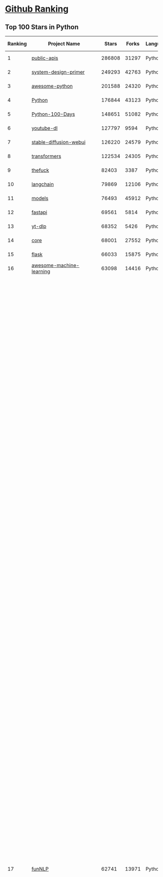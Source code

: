 [Github Ranking](../README.md)
==========

## Top 100 Stars in Python

| Ranking | Project Name | Stars | Forks | Language | Open Issues | Description | Last Commit |
| ------- | ------------ | ----- | ----- | -------- | ----------- | ----------- | ----------- |
| 1 | [public-apis](https://github.com/public-apis/public-apis) | 286808 | 31297 | Python | 2 | A collective list of free APIs | 2024-03-20T20:17:29Z |
| 2 | [system-design-primer](https://github.com/donnemartin/system-design-primer) | 249293 | 42763 | Python | 197 | Learn how to design large-scale systems. Prep for the system design interview.  Includes Anki flashcards. | 2024-03-12T03:11:27Z |
| 3 | [awesome-python](https://github.com/vinta/awesome-python) | 201588 | 24320 | Python | 0 | An opinionated list of awesome Python frameworks, libraries, software and resources. | 2024-03-17T13:51:27Z |
| 4 | [Python](https://github.com/TheAlgorithms/Python) | 176844 | 43123 | Python | 31 | All Algorithms implemented in Python | 2024-03-20T15:06:01Z |
| 5 | [Python-100-Days](https://github.com/jackfrued/Python-100-Days) | 148651 | 51082 | Python | 522 | Python - 100天从新手到大师 | 2024-02-26T19:50:59Z |
| 6 | [youtube-dl](https://github.com/ytdl-org/youtube-dl) | 127797 | 9594 | Python | 3753 | Command-line program to download videos from YouTube.com and other video sites | 2024-03-17T06:58:57Z |
| 7 | [stable-diffusion-webui](https://github.com/AUTOMATIC1111/stable-diffusion-webui) | 126220 | 24579 | Python | 1957 | Stable Diffusion web UI | 2024-03-21T04:22:31Z |
| 8 | [transformers](https://github.com/huggingface/transformers) | 122534 | 24305 | Python | 791 | 🤗 Transformers: State-of-the-art Machine Learning for Pytorch, TensorFlow, and JAX. | 2024-03-21T09:41:42Z |
| 9 | [thefuck](https://github.com/nvbn/thefuck) | 82403 | 3387 | Python | 243 | Magnificent app which corrects your previous console command. | 2024-02-28T12:15:14Z |
| 10 | [langchain](https://github.com/langchain-ai/langchain) | 79869 | 12106 | Python | 1153 | 🦜🔗 Build context-aware reasoning applications | 2024-03-21T09:57:51Z |
| 11 | [models](https://github.com/tensorflow/models) | 76493 | 45912 | Python | 1045 | Models and examples built with TensorFlow | 2024-03-19T00:33:58Z |
| 12 | [fastapi](https://github.com/tiangolo/fastapi) | 69561 | 5814 | Python | 41 | FastAPI framework, high performance, easy to learn, fast to code, ready for production | 2024-03-21T02:12:15Z |
| 13 | [yt-dlp](https://github.com/yt-dlp/yt-dlp) | 68352 | 5426 | Python | 1223 | A feature-rich command-line audio/video downloader | 2024-03-21T09:17:06Z |
| 14 | [core](https://github.com/home-assistant/core) | 68001 | 27552 | Python | 2547 | :house_with_garden: Open source home automation that puts local control and privacy first. | 2024-03-21T09:57:35Z |
| 15 | [flask](https://github.com/pallets/flask) | 66033 | 15875 | Python | 3 | The Python micro framework for building web applications. | 2024-03-08T10:38:37Z |
| 16 | [awesome-machine-learning](https://github.com/josephmisiti/awesome-machine-learning) | 63098 | 14416 | Python | 0 | A curated list of awesome Machine Learning frameworks, libraries and software. | 2024-03-09T02:55:04Z |
| 17 | [funNLP](https://github.com/fighting41love/funNLP) | 62741 | 13971 | Python | 25 | 中英文敏感词、语言检测、中外手机/电话归属地/运营商查询、名字推断性别、手机号抽取、身份证抽取、邮箱抽取、中日文人名库、中文缩写库、拆字词典、词汇情感值、停用词、反动词表、暴恐词表、繁简体转换、英文模拟中文发音、汪峰歌词生成器、职业名称词库、同义词库、反义词库、否定词库、汽车品牌词库、汽车零件词库、连续英文切割、各种中文词向量、公司名字大全、古诗词库、IT词库、财经词库、成语词库、地名词库、历史名人词库、诗词词库、医学词库、饮食词库、法律词库、汽车词库、动物词库、中文聊天语料、中文谣言数据、百度中文问答数据集、句子相似度匹配算法集合、bert资源、文本生成&摘要相关工具、cocoNLP信息抽取工具、国内电话号码正则匹配、清华大学XLORE:中英文跨语言百科知识图谱、清华大学人工智能技术系列报告、自然语言生成、NLU太难了系列、自动对联数据及机器人、用户名黑名单列表、罪名法务名词及分类模型、微信公众号语料、cs224n深度学习自然语言处理课程、中文手写汉字识别、中文自然语言处理 语料/数据集、变量命名神器、分词语料库+代码、任务型对话英文数据集、ASR 语音数据集 + 基于深度学习的中文语音识别系统、笑声检测器、Microsoft多语言数字/单位/如日期时间识别包、中华新华字典数据库及api(包括常用歇后语、成语、词语和汉字)、文档图谱自动生成、SpaCy 中文模型、Common Voice语音识别数据集新版、神经网络关系抽取、基于bert的命名实体识别、关键词(Keyphrase)抽取包pke、基于医疗领域知识图谱的问答系统、基于依存句法与语义角色标注的事件三元组抽取、依存句法分析4万句高质量标注数据、cnocr：用来做中文OCR的Python3包、中文人物关系知识图谱项目、中文nlp竞赛项目及代码汇总、中文字符数据、speech-aligner: 从“人声语音”及其“语言文本”产生音素级别时间对齐标注的工具、AmpliGraph: 知识图谱表示学习(Python)库：知识图谱概念链接预测、Scattertext 文本可视化(python)、语言/知识表示工具：BERT & ERNIE、中文对比英文自然语言处理NLP的区别综述、Synonyms中文近义词工具包、HarvestText领域自适应文本挖掘工具（新词发现-情感分析-实体链接等）、word2word：(Python)方便易用的多语言词-词对集：62种语言/3,564个多语言对、语音识别语料生成工具：从具有音频/字幕的在线视频创建自动语音识别(ASR)语料库、构建医疗实体识别的模型（包含词典和语料标注）、单文档非监督的关键词抽取、Kashgari中使用gpt-2语言模型、开源的金融投资数据提取工具、文本自动摘要库TextTeaser: 仅支持英文、人民日报语料处理工具集、一些关于自然语言的基本模型、基于14W歌曲知识库的问答尝试--功能包括歌词接龙and已知歌词找歌曲以及歌曲歌手歌词三角关系的问答、基于Siamese bilstm模型的相似句子判定模型并提供训练数据集和测试数据集、用Transformer编解码模型实现的根据Hacker News文章标题自动生成评论、用BERT进行序列标记和文本分类的模板代码、LitBank：NLP数据集——支持自然语言处理和计算人文学科任务的100部带标记英文小说语料、百度开源的基准信息抽取系统、虚假新闻数据集、Facebook: LAMA语言模型分析，提供Transformer-XL/BERT/ELMo/GPT预训练语言模型的统一访问接口、CommonsenseQA：面向常识的英文QA挑战、中文知识图谱资料、数据及工具、各大公司内部里大牛分享的技术文档 PDF 或者 PPT、自然语言生成SQL语句（英文）、中文NLP数据增强（EDA）工具、英文NLP数据增强工具 、基于医药知识图谱的智能问答系统、京东商品知识图谱、基于mongodb存储的军事领域知识图谱问答项目、基于远监督的中文关系抽取、语音情感分析、中文ULMFiT-情感分析-文本分类-语料及模型、一个拍照做题程序、世界各国大规模人名库、一个利用有趣中文语料库 qingyun 训练出来的中文聊天机器人、中文聊天机器人seqGAN、省市区镇行政区划数据带拼音标注、教育行业新闻语料库包含自动文摘功能、开放了对话机器人-知识图谱-语义理解-自然语言处理工具及数据、中文知识图谱：基于百度百科中文页面-抽取三元组信息-构建中文知识图谱、masr: 中文语音识别-提供预训练模型-高识别率、Python音频数据增广库、中文全词覆盖BERT及两份阅读理解数据、ConvLab：开源多域端到端对话系统平台、中文自然语言处理数据集、基于最新版本rasa搭建的对话系统、基于TensorFlow和BERT的管道式实体及关系抽取、一个小型的证券知识图谱/知识库、复盘所有NLP比赛的TOP方案、OpenCLaP：多领域开源中文预训练语言模型仓库、UER：基于不同语料+编码器+目标任务的中文预训练模型仓库、中文自然语言处理向量合集、基于金融-司法领域(兼有闲聊性质)的聊天机器人、g2pC：基于上下文的汉语读音自动标记模块、Zincbase 知识图谱构建工具包、诗歌质量评价/细粒度情感诗歌语料库、快速转化「中文数字」和「阿拉伯数字」、百度知道问答语料库、基于知识图谱的问答系统、jieba_fast 加速版的jieba、正则表达式教程、中文阅读理解数据集、基于BERT等最新语言模型的抽取式摘要提取、Python利用深度学习进行文本摘要的综合指南、知识图谱深度学习相关资料整理、维基大规模平行文本语料、StanfordNLP 0.2.0：纯Python版自然语言处理包、NeuralNLP-NeuralClassifier：腾讯开源深度学习文本分类工具、端到端的封闭域对话系统、中文命名实体识别：NeuroNER vs. BertNER、新闻事件线索抽取、2019年百度的三元组抽取比赛：“科学空间队”源码、基于依存句法的开放域文本知识三元组抽取和知识库构建、中文的GPT2训练代码、ML-NLP - 机器学习(Machine Learning)NLP面试中常考到的知识点和代码实现、nlp4han:中文自然语言处理工具集(断句/分词/词性标注/组块/句法分析/语义分析/NER/N元语法/HMM/代词消解/情感分析/拼写检查、XLM：Facebook的跨语言预训练语言模型、用基于BERT的微调和特征提取方法来进行知识图谱百度百科人物词条属性抽取、中文自然语言处理相关的开放任务-数据集-当前最佳结果、CoupletAI - 基于CNN+Bi-LSTM+Attention 的自动对对联系统、抽象知识图谱、MiningZhiDaoQACorpus - 580万百度知道问答数据挖掘项目、brat rapid annotation tool: 序列标注工具、大规模中文知识图谱数据：1.4亿实体、数据增强在机器翻译及其他nlp任务中的应用及效果、allennlp阅读理解:支持多种数据和模型、PDF表格数据提取工具 、 Graphbrain：AI开源软件库和科研工具，目的是促进自动意义提取和文本理解以及知识的探索和推断、简历自动筛选系统、基于命名实体识别的简历自动摘要、中文语言理解测评基准，包括代表性的数据集&基准模型&语料库&排行榜、树洞 OCR 文字识别 、从包含表格的扫描图片中识别表格和文字、语声迁移、Python口语自然语言处理工具集(英文)、 similarity：相似度计算工具包，java编写、海量中文预训练ALBERT模型 、Transformers 2.0 、基于大规模音频数据集Audioset的音频增强 、Poplar：网页版自然语言标注工具、图片文字去除，可用于漫画翻译 、186种语言的数字叫法库、Amazon发布基于知识的人-人开放领域对话数据集 、中文文本纠错模块代码、繁简体转换 、 Python实现的多种文本可读性评价指标、类似于人名/地名/组织机构名的命名体识别数据集 、东南大学《知识图谱》研究生课程(资料)、. 英文拼写检查库 、 wwsearch是企业微信后台自研的全文检索引擎、CHAMELEON：深度学习新闻推荐系统元架构 、 8篇论文梳理BERT相关模型进展与反思、DocSearch：免费文档搜索引擎、 LIDA：轻量交互式对话标注工具 、aili - the fastest in-memory index in the East 东半球最快并发索引 、知识图谱车音工作项目、自然语言生成资源大全 、中日韩分词库mecab的Python接口库、中文文本摘要/关键词提取、汉字字符特征提取器 (featurizer)，提取汉字的特征（发音特征、字形特征）用做深度学习的特征、中文生成任务基准测评 、中文缩写数据集、中文任务基准测评 - 代表性的数据集-基准(预训练)模型-语料库-baseline-工具包-排行榜、PySS3：面向可解释AI的SS3文本分类器机器可视化工具 、中文NLP数据集列表、COPE - 格律诗编辑程序、doccano：基于网页的开源协同多语言文本标注工具 、PreNLP：自然语言预处理库、简单的简历解析器，用来从简历中提取关键信息、用于中文闲聊的GPT2模型：GPT2-chitchat、基于检索聊天机器人多轮响应选择相关资源列表(Leaderboards、Datasets、Papers)、(Colab)抽象文本摘要实现集锦(教程 、词语拼音数据、高效模糊搜索工具、NLP数据增广资源集、微软对话机器人框架 、 GitHub Typo Corpus：大规模GitHub多语言拼写错误/语法错误数据集、TextCluster：短文本聚类预处理模块 Short text cluster、面向语音识别的中文文本规范化、BLINK：最先进的实体链接库、BertPunc：基于BERT的最先进标点修复模型、Tokenizer：快速、可定制的文本词条化库、中文语言理解测评基准，包括代表性的数据集、基准(预训练)模型、语料库、排行榜、spaCy 医学文本挖掘与信息提取 、 NLP任务示例项目代码集、 python拼写检查库、chatbot-list - 行业内关于智能客服、聊天机器人的应用和架构、算法分享和介绍、语音质量评价指标(MOSNet, BSSEval, STOI, PESQ, SRMR)、 用138GB语料训练的法文RoBERTa预训练语言模型 、BERT-NER-Pytorch：三种不同模式的BERT中文NER实验、无道词典 - 有道词典的命令行版本，支持英汉互查和在线查询、2019年NLP亮点回顾、 Chinese medical dialogue data 中文医疗对话数据集 、最好的汉字数字(中文数字)-阿拉伯数字转换工具、 基于百科知识库的中文词语多词义/义项获取与特定句子词语语义消歧、awesome-nlp-sentiment-analysis - 情感分析、情绪原因识别、评价对象和评价词抽取、LineFlow：面向所有深度学习框架的NLP数据高效加载器、中文医学NLP公开资源整理 、MedQuAD：(英文)医学问答数据集、将自然语言数字串解析转换为整数和浮点数、Transfer Learning in Natural Language Processing (NLP) 、面向语音识别的中文/英文发音辞典、Tokenizers：注重性能与多功能性的最先进分词器、CLUENER 细粒度命名实体识别 Fine Grained Named Entity Recognition、 基于BERT的中文命名实体识别、中文谣言数据库、NLP数据集/基准任务大列表、nlp相关的一些论文及代码, 包括主题模型、词向量(Word Embedding)、命名实体识别(NER)、文本分类(Text Classificatin)、文本生成(Text Generation)、文本相似性(Text Similarity)计算等，涉及到各种与nlp相关的算法，基于keras和tensorflow 、Python文本挖掘/NLP实战示例、 Blackstone：面向非结构化法律文本的spaCy pipeline和NLP模型通过同义词替换实现文本“变脸” 、中文 预训练 ELECTREA 模型: 基于对抗学习 pretrain Chinese Model 、albert-chinese-ner - 用预训练语言模型ALBERT做中文NER 、基于GPT2的特定主题文本生成/文本增广、开源预训练语言模型合集、多语言句向量包、编码、标记和实现：一种可控高效的文本生成方法、 英文脏话大列表 、attnvis：GPT2、BERT等transformer语言模型注意力交互可视化、CoVoST：Facebook发布的多语种语音-文本翻译语料库，包括11种语言(法语、德语、荷兰语、俄语、西班牙语、意大利语、土耳其语、波斯语、瑞典语、蒙古语和中文)的语音、文字转录及英文译文、Jiagu自然语言处理工具 - 以BiLSTM等模型为基础，提供知识图谱关系抽取 中文分词 词性标注 命名实体识别 情感分析 新词发现 关键词 文本摘要 文本聚类等功能、用unet实现对文档表格的自动检测，表格重建、NLP事件提取文献资源列表 、 金融领域自然语言处理研究资源大列表、CLUEDatasetSearch - 中英文NLP数据集：搜索所有中文NLP数据集，附常用英文NLP数据集 、medical_NER - 中文医学知识图谱命名实体识别 、(哈佛)讲因果推理的免费书、知识图谱相关学习资料/数据集/工具资源大列表、Forte：灵活强大的自然语言处理pipeline工具集 、Python字符串相似性算法库、PyLaia：面向手写文档分析的深度学习工具包、TextFooler：针对文本分类/推理的对抗文本生成模块、Haystack：灵活、强大的可扩展问答(QA)框架、中文关键短语抽取工具 | 2024-03-06T12:50:47Z |
| 18 | [devops-exercises](https://github.com/bregman-arie/devops-exercises) | 62719 | 13615 | Python | 25 | Linux, Jenkins, AWS, SRE, Prometheus, Docker, Python, Ansible, Git, Kubernetes, Terraform, OpenStack, SQL, NoSQL, Azure, GCP, DNS, Elastic, Network, Virtualization. DevOps Interview Questions | 2024-03-09T08:08:21Z |
| 19 | [keras](https://github.com/keras-team/keras) | 60694 | 19303 | Python | 213 | Deep Learning for humans | 2024-03-21T08:46:36Z |
| 20 | [ansible](https://github.com/ansible/ansible) | 60683 | 23629 | Python | 532 | Ansible is a radically simple IT automation platform that makes your applications and systems easier to deploy and maintain. Automate everything from code deployment to network configuration to cloud management, in a language that approaches plain English, using SSH, with no agents to install on remote systems. https://docs.ansible.com. | 2024-03-21T06:57:40Z |
| 21 | [devops-exercises](https://github.com/bregman-arie/devops-exercises) | 62719 | 13615 | Python | 25 | Linux, Jenkins, AWS, SRE, Prometheus, Docker, Python, Ansible, Git, Kubernetes, Terraform, OpenStack, SQL, NoSQL, Azure, GCP, DNS, Elastic, Network, Virtualization. DevOps Interview Questions | 2024-03-09T08:08:21Z |
| 22 | [keras](https://github.com/keras-team/keras) | 60694 | 19303 | Python | 213 | Deep Learning for humans | 2024-03-21T08:46:36Z |
| 23 | [ansible](https://github.com/ansible/ansible) | 60683 | 23629 | Python | 532 | Ansible is a radically simple IT automation platform that makes your applications and systems easier to deploy and maintain. Automate everything from code deployment to network configuration to cloud management, in a language that approaches plain English, using SSH, with no agents to install on remote systems. https://docs.ansible.com. | 2024-03-21T06:57:40Z |
| 24 | [cpython](https://github.com/python/cpython) | 58967 | 28624 | Python | 6934 | The Python programming language | 2024-03-21T09:58:01Z |
| 25 | [whisper](https://github.com/openai/whisper) | 58301 | 6664 | Python | 0 | Robust Speech Recognition via Large-Scale Weak Supervision | 2024-03-20T15:57:33Z |
| 26 | [scikit-learn](https://github.com/scikit-learn/scikit-learn) | 57722 | 24933 | Python | 1633 | scikit-learn: machine learning in Python | 2024-03-21T04:33:47Z |
| 27 | [manim](https://github.com/3b1b/manim) | 56983 | 5536 | Python | 392 | Animation engine for explanatory math videos | 2024-03-11T11:22:19Z |
| 28 | [PayloadsAllTheThings](https://github.com/swisskyrepo/PayloadsAllTheThings) | 56094 | 13844 | Python | 0 | A list of useful payloads and bypass for Web Application Security and Pentest/CTF | 2024-03-09T16:18:50Z |
| 29 | [d2l-zh](https://github.com/d2l-ai/d2l-zh) | 55472 | 10303 | Python | 0 | 《动手学深度学习》：面向中文读者、能运行、可讨论。中英文版被70多个国家的500多所大学用于教学。 | 2024-03-18T07:40:13Z |
| 30 | [gpt4free](https://github.com/xtekky/gpt4free) | 54739 | 12524 | Python | 99 | The official gpt4free repository \| various collection of powerful language models | 2024-03-19T19:46:12Z |
| 31 | [gpt_academic](https://github.com/binary-husky/gpt_academic) | 53124 | 6734 | Python | 205 | 为GPT/GLM等LLM大语言模型提供实用化交互接口，特别优化论文阅读/润色/写作体验，模块化设计，支持自定义快捷按钮&函数插件，支持Python和C++等项目剖析&自译解功能，PDF/LaTex论文翻译&总结功能，支持并行问询多种LLM模型，支持chatglm3等本地模型。接入通义千问, deepseekcoder, 讯飞星火, 文心一言, llama2, rwkv, claude2, moss等。 | 2024-03-21T07:51:43Z |
| 32 | [localstack](https://github.com/localstack/localstack) | 51688 | 3772 | Python | 304 | 💻 A fully functional local AWS cloud stack. Develop and test your cloud & Serverless apps offline | 2024-03-21T09:56:31Z |
| 33 | [llama](https://github.com/meta-llama/llama) | 51440 | 8841 | Python | 292 | Inference code for Llama models | 2024-03-21T02:21:51Z |
| 34 | [face_recognition](https://github.com/ageitgey/face_recognition) | 51391 | 13255 | Python | 731 | The world's simplest facial recognition api for Python and the command line | 2024-02-24T12:51:59Z |
| 35 | [requests](https://github.com/psf/requests) | 51205 | 9172 | Python | 201 | A simple, yet elegant, HTTP library. | 2024-03-21T10:00:26Z |
| 36 | [sherlock](https://github.com/sherlock-project/sherlock) | 50640 | 6042 | Python | 71 | 🔎 Hunt down social media accounts by username across social networks | 2024-03-21T07:14:15Z |
| 37 | [scrapy](https://github.com/scrapy/scrapy) | 50523 | 10293 | Python | 432 | Scrapy, a fast high-level web crawling & scraping framework for Python. | 2024-03-14T13:20:14Z |
| 38 | [Real-Time-Voice-Cloning](https://github.com/CorentinJ/Real-Time-Voice-Cloning) | 50390 | 8471 | Python | 177 | Clone a voice in 5 seconds to generate arbitrary speech in real-time | 2024-03-14T02:45:00Z |
| 39 | [private-gpt](https://github.com/zylon-ai/private-gpt) | 49983 | 6638 | Python | 148 | Interact with your documents using the power of GPT, 100% privately, no data leaks | 2024-03-21T03:27:50Z |
| 40 | [gpt-engineer](https://github.com/gpt-engineer-org/gpt-engineer) | 49814 | 6470 | Python | 22 | Specify what you want it to build, the AI asks for clarification, and then builds it. | 2024-03-21T08:44:30Z |
| 41 | [professional-programming](https://github.com/charlax/professional-programming) | 44677 | 3558 | Python | 1 | A collection of learning resources for curious software engineers | 2024-03-16T00:28:01Z |
| 42 | [hackingtool](https://github.com/Z4nzu/hackingtool) | 42370 | 4639 | Python | 35 | ALL IN ONE Hacking Tool For Hackers | 2024-03-20T17:36:54Z |
| 43 | [open-interpreter](https://github.com/OpenInterpreter/open-interpreter) | 42194 | 3698 | Python | 68 | A natural language interface for computers | 2024-03-21T03:57:31Z |
| 44 | [pandas](https://github.com/pandas-dev/pandas) | 41639 | 17203 | Python | 3560 | Flexible and powerful data analysis / manipulation library for Python, providing labeled data structures similar to R data.frame objects, statistical functions, and much more | 2024-03-21T09:33:04Z |
| 45 | [CppCoreGuidelines](https://github.com/isocpp/CppCoreGuidelines) | 41263 | 5354 | Python | 239 | The C++ Core Guidelines are a set of tried-and-true guidelines, rules, and best practices about coding in C++ | 2024-03-11T22:36:01Z |
| 46 | [grok-1](https://github.com/xai-org/grok-1) | 41156 | 6785 | Python | 44 | Grok open release | 2024-03-21T01:18:24Z |
| 47 | [python-patterns](https://github.com/faif/python-patterns) | 39219 | 6834 | Python | 11 | A collection of design patterns/idioms in Python | 2023-12-18T04:41:53Z |
| 48 | [ChatGLM-6B](https://github.com/THUDM/ChatGLM-6B) | 38608 | 5011 | Python | 530 | ChatGLM-6B: An Open Bilingual Dialogue Language Model \| 开源双语对话语言模型 | 2024-02-18T03:28:46Z |
| 49 | [ailearning](https://github.com/apachecn/ailearning) | 37761 | 11301 | Python | 2 | AiLearning：数据分析+机器学习实战+线性代数+PyTorch+NLTK+TF2 | 2024-03-04T02:15:13Z |
| 50 | [cheat.sh](https://github.com/chubin/cheat.sh) | 37258 | 1738 | Python | 116 | the only cheat sheet you need | 2023-12-11T14:30:27Z |
| 51 | [ColossalAI](https://github.com/hpcaitech/ColossalAI) | 37177 | 4173 | Python | 356 | Making large AI models cheaper, faster and more accessible | 2024-03-21T09:44:57Z |
| 52 | [black](https://github.com/psf/black) | 37144 | 2354 | Python | 351 | The uncompromising Python code formatter | 2024-03-21T01:15:42Z |
| 53 | [sentry](https://github.com/getsentry/sentry) | 36553 | 3950 | Python | 2046 | Developer-first error tracking and performance monitoring | 2024-03-21T09:54:53Z |
| 54 | [Open-Assistant](https://github.com/LAION-AI/Open-Assistant) | 36492 | 3174 | Python | 223 | OpenAssistant is a chat-based assistant that understands tasks, can interact with third-party systems, and retrieve information dynamically to do so. | 2024-02-29T02:39:02Z |
| 55 | [interview_internal_reference](https://github.com/0voice/interview_internal_reference) | 35975 | 9408 | Python | 27 | 2023年最新总结，阿里，腾讯，百度，美团，头条等技术面试题目，以及答案，专家出题人分析汇总。 | 2023-05-17T07:20:27Z |
| 56 | [python-cheatsheet](https://github.com/gto76/python-cheatsheet) | 35163 | 6326 | Python | 5 | Comprehensive Python Cheatsheet | 2024-03-20T12:41:59Z |
| 57 | [wtfpython](https://github.com/satwikkansal/wtfpython) | 34937 | 2621 | Python | 65 | What the f*ck Python? 😱 | 2024-01-30T18:33:54Z |
| 58 | [DragGAN](https://github.com/XingangPan/DragGAN) | 34771 | 3312 | Python | 137 | Official Code for DragGAN (SIGGRAPH 2023) | 2024-01-02T04:17:17Z |
| 59 | [text-generation-webui](https://github.com/oobabooga/text-generation-webui) | 34609 | 4617 | Python | 229 | A Gradio web UI for Large Language Models. Supports transformers, GPTQ, AWQ, EXL2, llama.cpp (GGUF), Llama models. | 2024-03-20T12:52:48Z |
| 60 | [diagrams](https://github.com/mingrammer/diagrams) | 34538 | 2220 | Python | 294 | :art: Diagram as Code for prototyping cloud system architectures | 2024-03-12T20:38:39Z |
| 61 | [FastChat](https://github.com/lm-sys/FastChat) | 32703 | 4005 | Python | 607 | An open platform for training, serving, and evaluating large language models. Release repo for Vicuna and Chatbot Arena. | 2024-03-21T09:13:23Z |
| 62 | [DeepSpeed](https://github.com/microsoft/DeepSpeed) | 32000 | 3769 | Python | 870 | DeepSpeed is a deep learning optimization library that makes distributed training and inference easy, efficient, and effective. | 2024-03-21T09:30:09Z |
| 63 | [certbot](https://github.com/certbot/certbot) | 30713 | 3352 | Python | 212 | Certbot is EFF's tool to obtain certs from Let's Encrypt and (optionally) auto-enable HTTPS on your server.  It can also act as a client for any other CA that uses the ACME protocol. | 2024-03-20T20:18:40Z |
| 64 | [nanoGPT](https://github.com/karpathy/nanoGPT) | 30437 | 4494 | Python | 185 | The simplest, fastest repository for training/finetuning medium-sized GPTs. | 2024-03-20T05:23:46Z |
| 65 | [sqlmap](https://github.com/sqlmapproject/sqlmap) | 30226 | 5487 | Python | 52 | Automatic SQL injection and database takeover tool | 2024-03-07T23:37:35Z |
| 66 | [30-Days-Of-Python](https://github.com/Asabeneh/30-Days-Of-Python) | 29777 | 6136 | Python | 32 | 30 days of Python programming challenge is a step-by-step guide to learn the Python programming language in 30 days. This challenge may take more than100 days, follow your own pace.  These videos may help too: https://www.youtube.com/channel/UC7PNRuno1rzYPb1xLa4yktw | 2024-03-13T00:12:19Z |
| 67 | [Python](https://github.com/geekcomputers/Python) | 29383 | 11869 | Python | 249 | My Python Examples | 2024-03-16T06:15:45Z |
| 68 | [ComfyUI](https://github.com/comfyanonymous/ComfyUI) | 29323 | 3034 | Python | 1264 | The most powerful and modular stable diffusion GUI, api and backend with a graph/nodes interface. | 2024-03-21T07:19:10Z |
| 69 | [linux-insides](https://github.com/0xAX/linux-insides) | 29280 | 3290 | Python | 28 | A little bit about a linux kernel | 2024-03-13T09:34:04Z |
| 70 | [pytorch-image-models](https://github.com/huggingface/pytorch-image-models) | 29245 | 4533 | Python | 72 | PyTorch image models, scripts, pretrained weights -- ResNet, ResNeXT, EfficientNet, NFNet, Vision Transformer (ViT), MobileNet-V3/V2, RegNet, DPN, CSPNet, Swin Transformer, MaxViT, CoAtNet, ConvNeXt, and more | 2024-03-20T23:22:09Z |
| 71 | [poetry](https://github.com/python-poetry/poetry) | 29063 | 2184 | Python | 575 | Python packaging and dependency management made easy | 2024-03-21T02:52:50Z |
| 72 | [fairseq](https://github.com/facebookresearch/fairseq) | 28961 | 6212 | Python | 1084 | Facebook AI Research Sequence-to-Sequence Toolkit written in Python. | 2024-03-19T07:32:13Z |
| 73 | [pytorch-tutorial](https://github.com/yunjey/pytorch-tutorial) | 28908 | 7949 | Python | 66 | PyTorch Tutorial for Deep Learning Researchers | 2023-08-15T10:17:50Z |
| 74 | [interactive-coding-challenges](https://github.com/donnemartin/interactive-coding-challenges) | 28552 | 4368 | Python | 35 | 120+ interactive Python coding interview challenges (algorithms and data structures).  Includes Anki flashcards. | 2023-09-12T22:51:04Z |
| 75 | [detectron2](https://github.com/facebookresearch/detectron2) | 28350 | 7205 | Python | 393 | Detectron2 is a platform for object detection, segmentation and other visual recognition tasks. | 2024-03-11T08:31:49Z |
| 76 | [ChatGPT](https://github.com/acheong08/ChatGPT) | 27863 | 4508 | Python | 11 | Reverse engineered ChatGPT API | 2023-08-02T06:02:10Z |
| 77 | [gradio](https://github.com/gradio-app/gradio) | 27763 | 2035 | Python | 465 | Build and share delightful machine learning apps, all in Python. 🌟 Star to support our work! | 2024-03-21T05:35:53Z |
| 78 | [jax](https://github.com/google/jax) | 27413 | 2504 | Python | 1264 | Composable transformations of Python+NumPy programs: differentiate, vectorize, JIT to GPU/TPU, and more | 2024-03-21T09:52:46Z |
| 79 | [mmdetection](https://github.com/open-mmlab/mmdetection) | 27392 | 9142 | Python | 1318 | OpenMMLab Detection Toolbox and Benchmark | 2024-03-20T13:00:00Z |
| 80 | [ControlNet](https://github.com/lllyasviel/ControlNet) | 27277 | 2488 | Python | 378 | Let us control diffusion models! | 2024-02-25T09:49:39Z |
| 81 | [jieba](https://github.com/fxsjy/jieba) | 32184 | 6696 | Python | 614 | 结巴中文分词 | 2024-03-18T00:28:14Z |
| 82 | [DeepSpeed](https://github.com/microsoft/DeepSpeed) | 32000 | 3769 | Python | 870 | DeepSpeed is a deep learning optimization library that makes distributed training and inference easy, efficient, and effective. | 2024-03-21T09:30:09Z |
| 83 | [HanLP](https://github.com/hankcs/HanLP) | 31912 | 9317 | Python | 9 | 中文分词 词性标注 命名实体识别 依存句法分析 成分句法分析 语义依存分析 语义角色标注 指代消解 风格转换 语义相似度 新词发现 关键词短语提取 自动摘要 文本分类聚类 拼音简繁转换 自然语言处理 | 2024-03-04T02:01:29Z |
| 84 | [cli](https://github.com/httpie/cli) | 31487 | 3648 | Python | 162 | 🥧 HTTPie CLI  — modern, user-friendly command-line HTTP client for the API era. JSON support, colors, sessions, downloads, plugins & more. | 2024-03-21T07:58:17Z |
| 85 | [ccxt](https://github.com/ccxt/ccxt) | 30919 | 7192 | Python | 813 | A JavaScript / TypeScript / Python / C# / PHP cryptocurrency trading API with support for more than 100 bitcoin/altcoin exchanges | 2024-03-21T09:37:35Z |
| 86 | [streamlit](https://github.com/streamlit/streamlit) | 30888 | 2740 | Python | 747 | Streamlit — A faster way to build and share data apps. | 2024-03-21T06:54:09Z |
| 87 | [certbot](https://github.com/certbot/certbot) | 30713 | 3352 | Python | 212 | Certbot is EFF's tool to obtain certs from Let's Encrypt and (optionally) auto-enable HTTPS on your server.  It can also act as a client for any other CA that uses the ACME protocol. | 2024-03-20T20:18:40Z |
| 88 | [ray](https://github.com/ray-project/ray) | 30457 | 5154 | Python | 3115 | Ray is a unified framework for scaling AI and Python applications. Ray consists of a core distributed runtime and a set of AI Libraries for accelerating ML workloads. | 2024-03-21T09:19:44Z |
| 89 | [nanoGPT](https://github.com/karpathy/nanoGPT) | 30437 | 4494 | Python | 185 | The simplest, fastest repository for training/finetuning medium-sized GPTs. | 2024-03-20T05:23:46Z |
| 90 | [sqlmap](https://github.com/sqlmapproject/sqlmap) | 30226 | 5487 | Python | 52 | Automatic SQL injection and database takeover tool | 2024-03-07T23:37:35Z |
| 91 | [30-Days-Of-Python](https://github.com/Asabeneh/30-Days-Of-Python) | 29777 | 6136 | Python | 32 | 30 days of Python programming challenge is a step-by-step guide to learn the Python programming language in 30 days. This challenge may take more than100 days, follow your own pace.  These videos may help too: https://www.youtube.com/channel/UC7PNRuno1rzYPb1xLa4yktw | 2024-03-13T00:12:19Z |
| 92 | [llama_index](https://github.com/run-llama/llama_index) | 29540 | 3904 | Python | 536 | LlamaIndex is a data framework for your LLM applications | 2024-03-21T09:51:23Z |
| 93 | [ComfyUI](https://github.com/comfyanonymous/ComfyUI) | 29323 | 3034 | Python | 1264 | The most powerful and modular stable diffusion GUI, api and backend with a graph/nodes interface. | 2024-03-21T07:19:10Z |
| 94 | [linux-insides](https://github.com/0xAX/linux-insides) | 29280 | 3290 | Python | 28 | A little bit about a linux kernel | 2024-03-13T09:34:04Z |
| 95 | [poetry](https://github.com/python-poetry/poetry) | 29063 | 2184 | Python | 575 | Python packaging and dependency management made easy | 2024-03-21T02:52:50Z |
| 96 | [fairseq](https://github.com/facebookresearch/fairseq) | 28961 | 6212 | Python | 1084 | Facebook AI Research Sequence-to-Sequence Toolkit written in Python. | 2024-03-19T07:32:13Z |
| 97 | [pytorch-tutorial](https://github.com/yunjey/pytorch-tutorial) | 28908 | 7949 | Python | 66 | PyTorch Tutorial for Deep Learning Researchers | 2023-08-15T10:17:50Z |
| 98 | [stanford_alpaca](https://github.com/tatsu-lab/stanford_alpaca) | 28564 | 3974 | Python | 168 | Code and documentation to train Stanford's Alpaca models, and generate the data. | 2024-03-12T15:41:13Z |
| 99 | [interactive-coding-challenges](https://github.com/donnemartin/interactive-coding-challenges) | 28552 | 4368 | Python | 35 | 120+ interactive Python coding interview challenges (algorithms and data structures).  Includes Anki flashcards. | 2023-09-12T22:51:04Z |
| 100 | [spaCy](https://github.com/explosion/spaCy) | 28479 | 4259 | Python | 82 | 💫 Industrial-strength Natural Language Processing (NLP) in Python | 2024-03-20T22:55:23Z |

